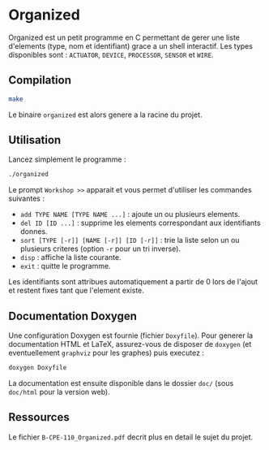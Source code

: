 # Organized

Organized est un petit programme en C permettant de gerer une liste d'elements
(type, nom et identifiant) grace a un shell interactif. Les types disponibles
sont : `ACTUATOR`, `DEVICE`, `PROCESSOR`, `SENSOR` et `WIRE`.

## Compilation

```bash
make
```

Le binaire `organized` est alors genere a la racine du projet.

## Utilisation

Lancez simplement le programme :

```bash
./organized
```

Le prompt `Workshop >>` apparait et vous permet d'utiliser les commandes
suivantes :

- `add TYPE NAME [TYPE NAME ...]` : ajoute un ou plusieurs elements.
- `del ID [ID ...]` : supprime les elements correspondant aux identifiants donnes.
- `sort [TYPE [-r]] [NAME [-r]] [ID [-r]]` : trie la liste selon un ou plusieurs
  criteres (option `-r` pour un tri inverse).
- `disp` : affiche la liste courante.
- `exit` : quitte le programme.

Les identifiants sont attribues automatiquement a partir de 0 lors de l'ajout
et restent fixes tant que l'element existe.

## Documentation Doxygen

Une configuration Doxygen est fournie (fichier `Doxyfile`).
Pour generer la documentation HTML et LaTeX, assurez-vous de disposer de
`doxygen` (et eventuellement `graphviz` pour les graphes) puis executez :

```bash
doxygen Doxyfile
```

La documentation est ensuite disponible dans le dossier `doc/` (sous
`doc/html` pour la version web).

## Ressources

Le fichier `B-CPE-110_Organized.pdf` decrit plus en detail le sujet du projet.
